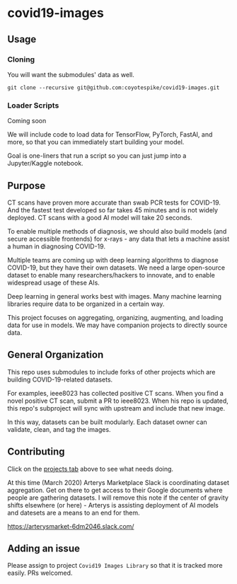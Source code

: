 # covid19-images

## Usage

### Cloning
You will want the submodules' data as well.

`git clone --recursive git@github.com:coyotespike/covid19-images.git`

### Loader Scripts
Coming soon

We will include code to load data for TensorFlow, PyTorch, FastAI, and more, so that you can immediately start building your model.

Goal is one-liners that run a script so you can just jump into a Jupyter/Kaggle notebook.
## Purpose

CT scans have proven more accurate than swab PCR tests for COVID-19. And the fastest test developed so far takes 45 minutes and is not widely deployed. CT scans with a good AI model will take 20 seconds.

To enable multiple methods of diagnosis, we should also build models (and secure accessible frontends) for x-rays - any data that lets a machine assist a human in diagnosing COVID-19.

Multiple teams are coming up with deep learning algorithms to diagnose COVID-19, but they have their own datasets. We need a large open-source dataset to enable many researchers/hackers to innovate, and to enable widespread usage of these AIs.

Deep learning in general works best with images. Many machine learning libraries require data to be organized in a certain way.

This project focuses on aggregating, organizing, augmenting, and loading data for use in models. We may have companion projects to directly source data.

## General Organization

This repo uses submodules to include forks of other projects which are building COVID-19-related datasets. 

For examples, ieee8023 has collected positive CT scans. When you find a novel positive CT scan, submit a PR to ieee8023. When his repo is updated, this repo's subproject will sync with upstream and include that new image. 

In this way, datasets can be built modularly. Each dataset owner can validate, clean, and tag the images. 

## Contributing

Click on the [projects tab](https://github.com/coyotespike/covid19-images/projects/1) above to see what needs doing.

At this time (March 2020) Arterys Marketplace Slack is coordinating dataset aggregation. Get on there to get access to their Google documents where people are gathering datasets. I will remove this note if the center of gravity shifts elsewhere (or here) - Arterys is assisting deployment of AI models and datesets are a means to an end for them.

https://arterysmarket-6dm2046.slack.com/

## Adding an issue

Please assign to project `Covid19 Images Library` so that it is tracked more easily. PRs welcomed.
